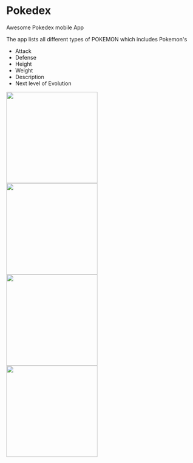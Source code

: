 # Pokedex
Awesome Pokedex mobile App

The app lists all different types of POKEMON which includes Pokemon's
  * Attack
  * Defense
  * Height
  * Weight
  * Description
  * Next level of Evolution
  
 <img src="https://cloud.githubusercontent.com/assets/15614313/22422171/124eca26-e711-11e6-82b9-edec556c493c.png" width="240"><br>
 <img src="https://cloud.githubusercontent.com/assets/15614313/22422173/12519012-e711-11e6-9883-e8b01cde26d5.png" width="240"><br>
 <img src="https://cloud.githubusercontent.com/assets/15614313/22422172/125137fc-e711-11e6-9d36-c230c06dfa5a.png" width="240">
 <br>
 <img src="https://cloud.githubusercontent.com/assets/15614313/22422174/1254e000-e711-11e6-97f3-ddb75f4ebc15.png" width="240">
 <br>
  
